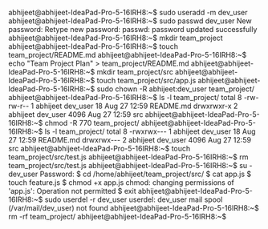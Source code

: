 abhijeet@abhijeet-IdeaPad-Pro-5-16IRH8:~$ sudo useradd -m dev_user
abhijeet@abhijeet-IdeaPad-Pro-5-16IRH8:~$ sudo passwd dev_user
New password: 
Retype new password: 
passwd: password updated successfully
abhijeet@abhijeet-IdeaPad-Pro-5-16IRH8:~$ mkdir team_project
abhijeet@abhijeet-IdeaPad-Pro-5-16IRH8:~$ touch team_project/README.md
abhijeet@abhijeet-IdeaPad-Pro-5-16IRH8:~$ echo "Team Project Plan" > team_project/README.md
abhijeet@abhijeet-IdeaPad-Pro-5-16IRH8:~$ mkdir team_project/src
abhijeet@abhijeet-IdeaPad-Pro-5-16IRH8:~$ touch team_project/src/app.js
abhijeet@abhijeet-IdeaPad-Pro-5-16IRH8:~$ sudo chown -R abhijeet:dev_user team_project/
abhijeet@abhijeet-IdeaPad-Pro-5-16IRH8:~$ ls -l team_project/
total 8
-rw-rw-r-- 1 abhijeet dev_user   18 Aug 27 12:59 README.md
drwxrwxr-x 2 abhijeet dev_user 4096 Aug 27 12:59 src
abhijeet@abhijeet-IdeaPad-Pro-5-16IRH8:~$ chmod -R 770 team_project/
abhijeet@abhijeet-IdeaPad-Pro-5-16IRH8:~$ ls -l team_project/
total 8
-rwxrwx--- 1 abhijeet dev_user   18 Aug 27 12:59 README.md
drwxrwx--- 2 abhijeet dev_user 4096 Aug 27 12:59 src
abhijeet@abhijeet-IdeaPad-Pro-5-16IRH8:~$ touch team_project/src/test.js
abhijeet@abhijeet-IdeaPad-Pro-5-16IRH8:~$ rm team_project/src/test.js
abhijeet@abhijeet-IdeaPad-Pro-5-16IRH8:~$ su - dev_user
Password: 
$ cd /home/abhijeet/team_project/src/
$ cat app.js
$ touch feature.js
$ chmod +x app.js
chmod: changing permissions of 'app.js': Operation not permitted
$ exit
abhijeet@abhijeet-IdeaPad-Pro-5-16IRH8:~$ sudo userdel -r dev_user
userdel: dev_user mail spool (/var/mail/dev_user) not found
abhijeet@abhijeet-IdeaPad-Pro-5-16IRH8:~$ rm -rf team_project/
abhijeet@abhijeet-IdeaPad-Pro-5-16IRH8:~$ 
